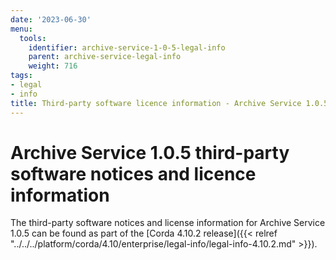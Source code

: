 ```yaml
---
date: '2023-06-30'
menu:
  tools:
    identifier: archive-service-1-0-5-legal-info
    parent: archive-service-legal-info
    weight: 716
tags:
- legal
- info
title: Third-party software licence information - Archive Service 1.0.5
---
```


# Archive Service 1.0.5 third-party software notices and licence information

The third-party software notices and license information for Archive Service 1.0.5 can be found as part of the [Corda 4.10.2 release]({{< relref "../../../platform/corda/4.10/enterprise/legal-info/legal-info-4.10.2.md" >}}).